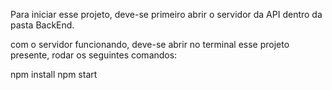 Para iniciar esse projeto, deve-se primeiro abrir o servidor da API dentro da pasta BackEnd.

com o servidor funcionando, 
deve-se abrir no terminal esse projeto presente, 
rodar os seguintes comandos:

npm install 
npm start
